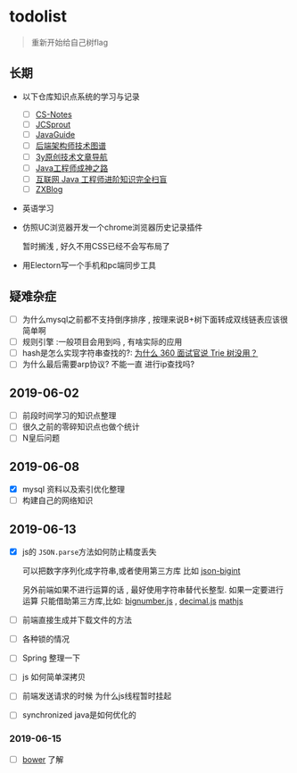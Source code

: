 # todolist

> 重新开始给自己树flag

## 长期

* 以下仓库知识点系统的学习与记录

  - [ ] [CS-Notes](https://github.com/CyC2018/CS-Notes)
  - [ ] [JCSprout](https://github.com/crossoverJie/JCSprout)
  - [ ] [JavaGuide](https://github.com/Snailclimb/JavaGuide)
  - [ ] [后端架构师技术图谱](https://github.com/xingshaocheng/architect-awesome)
  - [ ] [3y原创技术文章导航](https://github.com/ZhongFuCheng3y/3y)
  - [ ] [Java工程师成神之路](https://github.com/hollischuang/toBeTopJavaer)
  - [ ] [互联网 Java 工程师进阶知识完全扫盲](https://github.com/doocs/advanced-java)
  - [ ] [ZXBlog](https://github.com/ZXZxin/ZXBlog)
  
* 英语学习

* 仿照UC浏览器开发一个chrome浏览器历史记录插件

  暂时搁浅 , 好久不用CSS已经不会写布局了

* 用Electorn写一个手机和pc端同步工具

## 疑难杂症

- [ ] 为什么mysql之前都不支持倒序排序 , 按理来说B+树下面转成双线链表应该很简单啊
- [ ] 规则引擎 :一般项目会用到吗 , 有啥实际的应用
- [ ] hash是怎么实现字符串查找的?: [为什么 360 面试官说 Trie 树没用？](https://www.zhihu.com/question/27168319)
- [ ] 为什么最后需要arp协议? 不能一直 进行ip查找吗?

## 2019-06-02

- [ ] 前段时间学习的知识点整理
- [ ] 很久之前的零碎知识点也做个统计
- [ ] N皇后问题

## 2019-06-08

- [x] mysql 资料以及索引优化整理
- [ ] 构建自己的网络知识

## 2019-06-13

- [x] js的 `JSON.parse`方法如何防止精度丢失

  可以把数字序列化成字符串,或者使用第三方库 比如 [json-bigint](https://github.com/sidorares/json-bigint)

  另外前端如果不进行运算的话 , 最好使用字符串替代长整型. 如果一定要进行运算 只能借助第三方库,比如: [bignumber.js](https://github.com/MikeMcl/bignumber.js) , [decimal.js](https://github.com/MikeMcl/decimal.js/) [mathjs](https://github.com/josdejong/mathjs/) 

- [ ] 前端直接生成并下载文件的方法

- [ ] 各种锁的情况

- [ ] Spring 整理一下

- [ ] js 如何简单深拷贝

- [ ] 前端发送请求的时候 为什么js线程暂时挂起

- [ ] synchronized  java是如何优化的

### 2019-06-15

- [ ] [bower](https://bower.io/) 了解